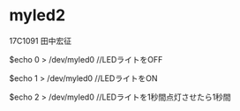 # myled2
17C1091 田中宏征



$echo 0 > /dev/myled0
 //LEDライトをOFF

$echo 1 > /dev/myled0
 //LEDライトをON

$echo 2 > /dev/myled0
 //LEDライトを1秒間点灯させたら1秒間


